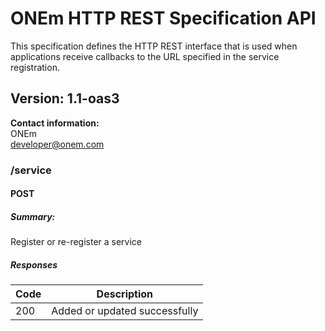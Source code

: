 # ONEm HTTP REST Specification API
This specification defines the HTTP REST interface that is used when applications receive callbacks to the URL specified in the service registration.

## Version: 1.1-oas3

**Contact information:**  
ONEm  
developer@onem.com  

### /service

#### POST
##### Summary:

Register or re-register a service

##### Responses

| Code | Description |
| ---- | ----------- |
| 200 | Added or updated successfully |
